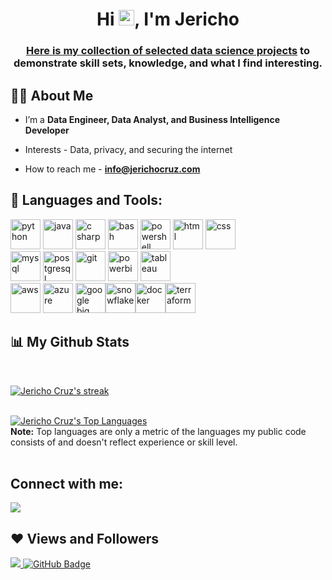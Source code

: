 <h1 align="center">Hi <img src="https://raw.githubusercontent.com/MartinHeinz/MartinHeinz/master/wave.gif" width="25">, I'm Jericho</h1>
<h3 align="center"><a href="https://github.com/JerichoCruz/DataScienceTasks">Here is my collection of selected data science projects</a> to demonstrate skill sets, knowledge, and what I find interesting.</h3>


## 🙋‍♂️ About Me

-  I’m a **Data Engineer, Data Analyst, and Business Intelligence Developer**

- Interests - Data, privacy, and securing the internet

-  How to reach me -  **info@jerichocruz.com**

## 🚀 Languages and Tools:

<p align="left"> 
    <img src="https://img.icons8.com/color/48/000000/python.png"alt="python" width="48" height="48"/>
    <img src="https://cdn4.iconfinder.com/data/icons/logos-and-brands/512/181_Java_logo_logos-512.png" alt="java" width="48" height="48" />
    <img src="https://camo.githubusercontent.com/8d56e87edf99e89bfc457cd62462e0b7aae19e6b197b1df5c542d474d8d76f81/68747470733a2f2f646576656c6f7065722e6665646f726170726f6a6563742e6f72672f7374617469632f6c6f676f2f6373686172702e706e67" alt="c sharp" width="48" height="48">
    <img src="https://upload.wikimedia.org/wikipedia/commons/thumb/4/4b/Bash_Logo_Colored.svg/240px-Bash_Logo_Colored.svg.png" alt="bash" width="48" height="48">
    <img src="https://www.clipartmax.com/png/full/112-1126712_microsoft-powershell-microsoft-powershell-logo-png.png" alt="powershell" width="48" height="48">
    <img src="https://www.freepnglogos.com/uploads/html5-logo-png/html5-logo-html-logo-0.png" alt="html" width="48" height="48" />
    <img src="https://cdn4.iconfinder.com/data/icons/social-media-logos-6/512/121-css3-512.png" alt="css" width="48" height="48" />
    <br/>
    <img src="https://www.freepnglogos.com/uploads/logo-mysql-png/logo-mysql-mysql-logo-png-images-are-download-crazypng-21.png" alt="mysql" width="48" height="48" />
    <img src="https://cdn-icons-png.flaticon.com/512/5968/5968342.png" alt="postgresql" width="48" height="48"/>    
    <img src="https://img.icons8.com/color/48/000000/git.png"alt="git" width="48" height="48"/>
    <img src="https://img.icons8.com/color/344/power-bi.png" alt="powerbi" width="48" height="48"/>
    <img src="https://img.icons8.com/color/344/tableau-software.png" alt="tableau" width="48" height="48"/>
    <br/>
    <img src="https://img.icons8.com/color/344/amazon-web-services.png" alt="aws" width="48" height="48"/>
    <img src="https://img.icons8.com/color/344/azure-1.png" alt="azure" width="48" height="48"/>
    <img src="https://cdn.icon-icons.com/icons2/2699/PNG/512/google_bigquery_logo_icon_168150.png" alt="google big query" width="48" height="48"/><img src="https://companieslogo.com/img/orig/SNOW-35164165.png" alt="snowflake" width="48" height="48"/><img src="https://cdn-icons-png.flaticon.com/512/919/919853.png" alt="docker" width="48" height="48"/><img src="https://user-images.githubusercontent.com/31406378/108641411-f9374f00-7496-11eb-82a7-0fa2a9cc5f93.png" alt="terraform" width="48" height="48"/>
    
    
</p>

## 📊 My Github Stats

  <br/>
<p align="left">
    <a href="https://github.com/JerichoCruz/github-readme-streak-stats">
        <img title="🔥 Get streak stats for your profile at git.io/streak-stats" alt="Jericho Cruz's streak" src="https://github-readme-streak-stats.herokuapp.com/?user=JerichoCruz&theme=black-ice&hide_border=true&stroke=0000&background=060A0CD0"/>
    </a>
</p>

  <br/>
    <!-- <a href="https://github.com/JerichoCruz/github-readme-stats"><img alt="Jericho Cruz's Github Stats" src="https://github-readme-stats.vercel.app/api?username=JerichoCruz&show_icons=true&count_private=true&theme=react&hide_border=true&bg_color=0D1117" /></a> -->
  <a href="https://github.com/JerichoCruz/github-readme-stats"><img alt="Jericho Cruz's Top Languages" src="https://github-readme-stats.vercel.app/api/top-langs/?username=JerichoCruz&langs_count=8&count_private=true&layout=compact&theme=react&hide_border=true&bg_color=0D1117" /></a>
  <br/>
  <b>Note:</b> Top languages are only a metric of the languages my public code consists of and doesn't reflect experience or skill level.

<br/>
<br/>

## Connect with me:
<p align="left">

<a href = "https://www.linkedin.com/in/JerichoCruz"><img src="https://img.icons8.com/fluent/48/000000/linkedin.png"/></a>

</p>

## ❤ Views and Followers
<a href="https://github.com/JerichoCruz/github-profile-views-counter">
    <img src="https://komarev.com/ghpvc/?username=JerichoCruz">
</a>
<a href="https://github.com/JerichoCruz?tab=followers"><img src="https://img.shields.io/github/followers/JerichoCruz?label=Followers&style=social" alt="GitHub Badge"></a>
